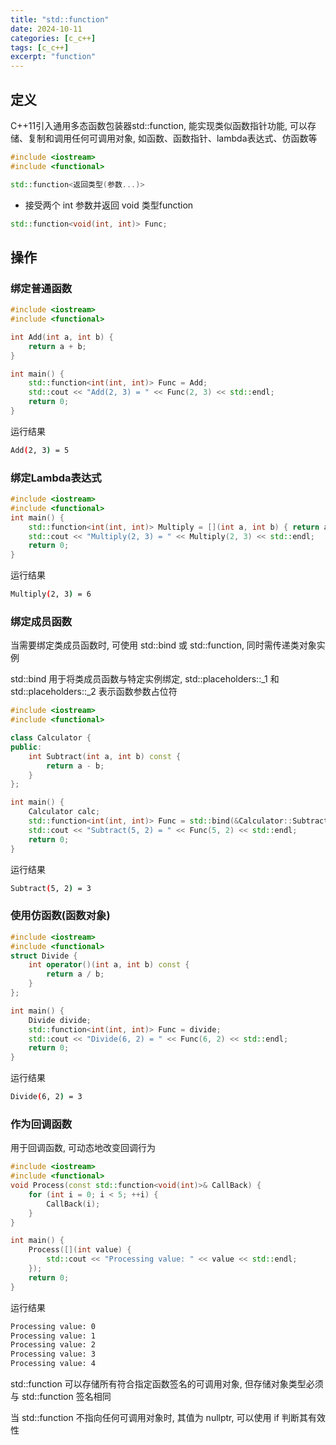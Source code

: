 ```yaml
---
title: "std::function"
date: 2024-10-11
categories: [c_c++]
tags: [c_c++]
excerpt: "function"
---
```


## 定义

C++11引入通用多态函数包装器std::function, 能实现类似函数指针功能, 可以存储、复制和调用任何可调用对象, 如函数、函数指针、lambda表达式、仿函数等

```c++
#include <iostream>
#include <functional>
```

```c++
std::function<返回类型(参数...)>
```

- 接受两个 int 参数并返回 void 类型function

```c++
std::function<void(int, int)> Func;
```

## 操作

### 绑定普通函数

```c++
#include <iostream>
#include <functional>

int Add(int a, int b) {
    return a + b;
}

int main() {
    std::function<int(int, int)> Func = Add; 
    std::cout << "Add(2, 3) = " << Func(2, 3) << std::endl;
    return 0;
}
```

运行结果

```sh
Add(2, 3) = 5
```

### 绑定Lambda表达式

```c++
#include <iostream>
#include <functional>
int main() {
    std::function<int(int, int)> Multiply = [](int a, int b) { return a * b; };
    std::cout << "Multiply(2, 3) = " << Multiply(2, 3) << std::endl;
    return 0;
}
```

运行结果

```sh
Multiply(2, 3) = 6
```

### 绑定成员函数

当需要绑定类成员函数时, 可使用 std::bind 或 std::function, 同时需传递类对象实例

std::bind 用于将类成员函数与特定实例绑定, std::placeholders::_1 和 std::placeholders::_2 表示函数参数占位符

```c++
#include <iostream>
#include <functional>

class Calculator {
public:
    int Subtract(int a, int b) const {
        return a - b;
    }
};

int main() {
    Calculator calc;
    std::function<int(int, int)> Func = std::bind(&Calculator::Subtract, calc, std::placeholders::_1, std::placeholders::_2);
    std::cout << "Subtract(5, 2) = " << Func(5, 2) << std::endl;
    return 0;
}
```

运行结果

```sh
Subtract(5, 2) = 3
```

### 使用仿函数(函数对象)

```c++
#include <iostream>
#include <functional>
struct Divide {
    int operator()(int a, int b) const {
        return a / b;
    }
};

int main() {
    Divide divide;
    std::function<int(int, int)> Func = divide;
    std::cout << "Divide(6, 2) = " << Func(6, 2) << std::endl;
    return 0;
}
```

运行结果

```sh
Divide(6, 2) = 3
```

### 作为回调函数

用于回调函数, 可动态地改变回调行为

```c++
#include <iostream>
#include <functional>
void Process(const std::function<void(int)>& CallBack) {
    for (int i = 0; i < 5; ++i) {
        CallBack(i);
    }
}

int main() {
    Process([](int value) {
        std::cout << "Processing value: " << value << std::endl;
    });
    return 0;
}
```

运行结果

```sh
Processing value: 0
Processing value: 1
Processing value: 2
Processing value: 3
Processing value: 4
```

std::function 可以存储所有符合指定函数签名的可调用对象, 但存储对象类型必须与 std::function 签名相同

当 std::function 不指向任何可调用对象时, 其值为 nullptr, 可以使用 if 判断其有效性